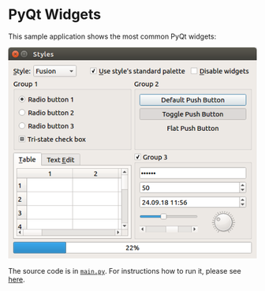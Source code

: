 # PyQt Widgets

This sample application shows the most common PyQt widgets:

![PyQt widgets screenshot](pyqt-widgets.png)

The source code is in [`main.py`](main.py). For instructions how to run it, please see [here](https://github.com/1mh/pyqt-examples#running-the-examples).
